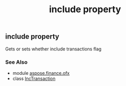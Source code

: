 ﻿---
title: include property
second_title: Aspose.Finance for Python via .NET API References
description: 
type: docs
weight: 40
url: /python-net/aspose.finance.ofx/inctransaction/include/
is_root: false
---

## include property


Gets or sets whether include transactions flag

### See Also
* module [aspose.finance.ofx](../../)
* class [IncTransaction](/finance/python-net/aspose.finance.ofx/inctransaction)

